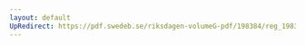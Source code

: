 ```yaml
---
layout: default
UpRedirect: https://pdf.swedeb.se/riksdagen-volumeG-pdf/198384/reg_198384__reg_03/reg_198384__reg_03_0104.pdf
---
```

